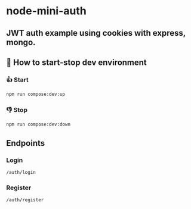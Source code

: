 # node-mini-auth

## JWT auth example using cookies with express, mongo.

## 🚧 How to start-stop dev environment

### 👍 Start

```bash
npm run compose:dev:up
```

### 👎 Stop

```bash
npm run compose:dev:down
```

## Endpoints

### Login

```bash
/auth/login
```

### Register

```bash
/auth/register
```
